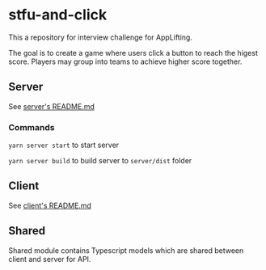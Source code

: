 # stfu-and-click

This a repository for interview challenge for AppLifting.

The goal is to create a game where users click a button to reach the higest score. Players may group into teams to achieve higher score together.

## Server

See [server's README.md](./server/README.md)

### Commands

`yarn server start` to start server

`yarn server build` to build server to `server/dist` folder

## Client

See [client's README.md](./client/README.md)

## Shared

Shared module contains Typescript models which are shared between client and server for API.
